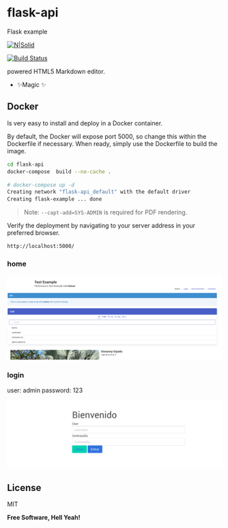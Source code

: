 # flask-api
Flask example 

[![N|Solid](https://cldup.com/dTxpPi9lDf.thumb.png)](https://nodesource.com/products/nsolid)

[![Build Status](https://travis-ci.org/joemccann/dillinger.svg?branch=master)](https://travis-ci.org/joemccann/dillinger)

powered HTML5 Markdown editor.

- ✨Magic ✨

## Docker

Is very easy to install and deploy in a Docker container.

By default, the Docker will expose port 5000, so change this within the
Dockerfile if necessary. When ready, simply use the Dockerfile to
build the image.

```sh
cd flask-api
docker-compose  build --no-cache .
```

```sh
# docker-compose up -d
Creating network "flask-api_default" with the default driver
Creating flask-example ... done
```

> Note: `--capt-add=SYS-ADMIN` is required for PDF rendering.

Verify the deployment by navigating to your server address in
your preferred browser.

```sh
http://localhost:5000/
```

### home 
![Image text](images/home.png)

### login
user: admin
password: 123

![Image text](images/login.png)
## License

MIT

**Free Software, Hell Yeah!**
